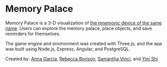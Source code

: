 # Memory Palace

Memory Palace is a 3-D visualization of [the mnemonic device of the same name](https://en.wikipedia.org/wiki/Method_of_loci). Users can explore the memory palace, place objects, and save reminders for themselves.

The game engine and environment was created with Three.js, and the app was built using Node.js, Express, Angular, and PostgreSQL.

Created by: [Anna Garcia](https://github.com/JuiceCrawl/), [Rebecca Borison](https://github.com/borisonr/), [Samantha Vinci](http://samanthavinci.com), and [Yini Shi](https://github.com/yinishi/)